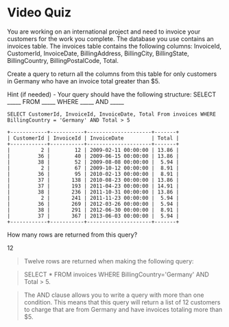 # Video Quiz
You are working on an international project and need to invoice your customers for the work you complete. The database you use contains an invoices table. The invoices table contains the following columns: InvoiceId, CustomerId, InvoiceDate, BillingAddress, BillingCity, BillingState, BillingCountry, BillingPostalCode, Total.

Create a query to return all the columns from this table for only customers in Germany who have an invoice total greater than $5. 

Hint (if needed) - Your query should have the following structure:
SELECT _____
FROM   _____
WHERE _____  AND _____

```
SELECT CustomerId, InvoiceId, InvoiceDate, Total From invoices WHERE BillingCountry = 'Germany' AND Total > 5
```
```
+------------+-----------+---------------------+-------+
| CustomerId | InvoiceId | InvoiceDate         | Total |
+------------+-----------+---------------------+-------+
|          2 |        12 | 2009-02-11 00:00:00 | 13.86 |
|         36 |        40 | 2009-06-15 00:00:00 | 13.86 |
|         38 |        52 | 2009-08-08 00:00:00 |  5.94 |
|          2 |        67 | 2009-10-12 00:00:00 |  8.91 |
|         36 |        95 | 2010-02-13 00:00:00 |  8.91 |
|         37 |       138 | 2010-08-23 00:00:00 | 13.86 |
|         37 |       193 | 2011-04-23 00:00:00 | 14.91 |
|         38 |       236 | 2011-10-31 00:00:00 | 13.86 |
|          2 |       241 | 2011-11-23 00:00:00 |  5.94 |
|         36 |       269 | 2012-03-26 00:00:00 |  5.94 |
|         38 |       291 | 2012-06-30 00:00:00 |  8.91 |
|         37 |       367 | 2013-06-03 00:00:00 |  5.94 |
+------------+-----------+---------------------+-------+
```
How many rows are returned from this query?

12

> Twelve rows are returned when making the following query:

> SELECT * FROM invoices WHERE BillingCountry='Germany' AND Total > 5. 

> The AND clause allows you to write a query with more than one condition. This means that this query will return a list of 12 customers to charge that are from Germany and have invoices totaling more than $5.
